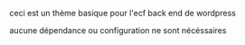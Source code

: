 ceci est un thème basique pour l'ecf back end de wordpress

aucune dépendance ou configuration ne sont nécéssaires